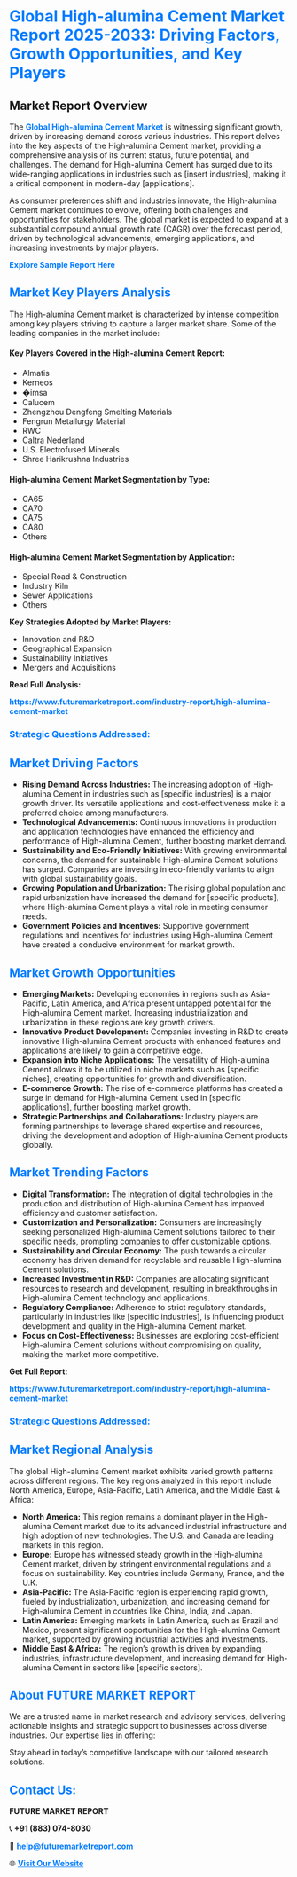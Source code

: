 <h1 style="color: #007BFF;">Global High-alumina Cement Market Report 2025-2033: Driving Factors, Growth Opportunities, and Key Players</h1>

<section id="overview">
<h2>Market Report Overview</h2>
<p>The <a href="https://www.futuremarketreport.com/industry-report/high-alumina-cement-market" style="color: #007BFF; text-decoration: none;"><strong>Global High-alumina Cement Market</strong></a> is witnessing significant growth, driven by increasing demand across various industries. This report delves into the key aspects of the High-alumina Cement market, providing a comprehensive analysis of its current status, future potential, and challenges. The demand for High-alumina Cement has surged due to its wide-ranging applications in industries such as [insert industries], making it a critical component in modern-day [applications].</p>
<p>As consumer preferences shift and industries innovate, the High-alumina Cement market continues to evolve, offering both challenges and opportunities for stakeholders. The global market is expected to expand at a substantial compound annual growth rate (CAGR) over the forecast period, driven by technological advancements, emerging applications, and increasing investments by major players.</p>
</section>

<section id="overview">
<p><a href="https://www.futuremarketreport.com/request-sample/reportId=88348" style="color: #007BFF; text-decoration: none;"><strong>Explore Sample Report Here</strong></a></p>
</section>

<section id="key-players">
<h2 style="color: #007BFF;">Market Key Players Analysis</h2>
<p>The High-alumina Cement market is characterized by intense competition among key players striving to capture a larger market share. Some of the leading companies in the market include:</p>
<h4>Key Players Covered in the High-alumina Cement Report:</h4>
<ul><li>Almatis</li><li>Kerneos</li><li>�imsa</li><li>Calucem</li><li>Zhengzhou Dengfeng Smelting Materials</li><li>Fengrun Metallurgy Material</li><li>RWC</li><li>Caltra Nederland</li><li>U.S. Electrofused Minerals</li><li>Shree Harikrushna Industries</li></ul>
<h4>High-alumina Cement Market Segmentation by Type:</h4>
<ul><li>CA65</li><li>CA70</li><li>CA75</li><li>CA80</li><li>Others</li></ul>

<h4>High-alumina Cement Market Segmentation by Application:</h4>
<ul><li>Special Road &amp; Construction</li><li>Industry Kiln</li><li>Sewer Applications</li><li>Others</li></ul>
<p><strong>Key Strategies Adopted by Market Players:</strong></p>
<ul>
<li>Innovation and R&D</li>
<li>Geographical Expansion</li>
<li>Sustainability Initiatives</li>
<li>Mergers and Acquisitions</li>
</ul>
</section>

<section>
<p><strong>Read Full Analysis: </strong></p><a href="https://www.futuremarketreport.com/industry-report/high-alumina-cement-market" style="color: #007BFF; text-decoration: none;"><strong>https://www.futuremarketreport.com/industry-report/high-alumina-cement-market</strong></a>
<h3 style="color: #007BFF;">Strategic Questions Addressed:</h3>
</section>

<section id="driving-factors">
<h2 style="color: #007BFF;">Market Driving Factors</h2>
<ul>
<li><strong>Rising Demand Across Industries:</strong> The increasing adoption of High-alumina Cement in industries such as [specific industries] is a major growth driver. Its versatile applications and cost-effectiveness make it a preferred choice among manufacturers.</li>
<li><strong>Technological Advancements:</strong> Continuous innovations in production and application technologies have enhanced the efficiency and performance of High-alumina Cement, further boosting market demand.</li>
<li><strong>Sustainability and Eco-Friendly Initiatives:</strong> With growing environmental concerns, the demand for sustainable High-alumina Cement solutions has surged. Companies are investing in eco-friendly variants to align with global sustainability goals.</li>
<li><strong>Growing Population and Urbanization:</strong> The rising global population and rapid urbanization have increased the demand for [specific products], where High-alumina Cement plays a vital role in meeting consumer needs.</li>
<li><strong>Government Policies and Incentives:</strong> Supportive government regulations and incentives for industries using High-alumina Cement have created a conducive environment for market growth.</li>
</ul>
</section>

<section id="growth-opportunities">
<h2 style="color: #007BFF;">Market Growth Opportunities</h2>
<ul>
<li><strong>Emerging Markets:</strong> Developing economies in regions such as Asia-Pacific, Latin America, and Africa present untapped potential for the High-alumina Cement market. Increasing industrialization and urbanization in these regions are key growth drivers.</li>
<li><strong>Innovative Product Development:</strong> Companies investing in R&D to create innovative High-alumina Cement products with enhanced features and applications are likely to gain a competitive edge.</li>
<li><strong>Expansion into Niche Applications:</strong> The versatility of High-alumina Cement allows it to be utilized in niche markets such as [specific niches], creating opportunities for growth and diversification.</li>
<li><strong>E-commerce Growth:</strong> The rise of e-commerce platforms has created a surge in demand for High-alumina Cement used in [specific applications], further boosting market growth.</li>
<li><strong>Strategic Partnerships and Collaborations:</strong> Industry players are forming partnerships to leverage shared expertise and resources, driving the development and adoption of High-alumina Cement products globally.</li>
</ul>
</section>

<section id="trending-factors">
<h2 style="color: #007BFF;">Market Trending Factors</h2>
<ul>
<li><strong>Digital Transformation:</strong> The integration of digital technologies in the production and distribution of High-alumina Cement has improved efficiency and customer satisfaction.</li>
<li><strong>Customization and Personalization:</strong> Consumers are increasingly seeking personalized High-alumina Cement solutions tailored to their specific needs, prompting companies to offer customizable options.</li>
<li><strong>Sustainability and Circular Economy:</strong> The push towards a circular economy has driven demand for recyclable and reusable High-alumina Cement solutions.</li>
<li><strong>Increased Investment in R&D:</strong> Companies are allocating significant resources to research and development, resulting in breakthroughs in High-alumina Cement technology and applications.</li>
<li><strong>Regulatory Compliance:</strong> Adherence to strict regulatory standards, particularly in industries like [specific industries], is influencing product development and quality in the High-alumina Cement market.</li>
<li><strong>Focus on Cost-Effectiveness:</strong> Businesses are exploring cost-efficient High-alumina Cement solutions without compromising on quality, making the market more competitive.</li>
</ul>
</section>

<section>
<p><strong>Get Full Report: </strong></p><a href="https://www.futuremarketreport.com/industry-report/high-alumina-cement-market" style="color: #007BFF; text-decoration: none;"><strong>https://www.futuremarketreport.com/industry-report/high-alumina-cement-market</strong></a>
<h3 style="color: #007BFF;">Strategic Questions Addressed:</h3>
</section>


<section id="regional-analysis">
<h2 style="color: #007BFF;">Market Regional Analysis</h2>
<p>The global High-alumina Cement market exhibits varied growth patterns across different regions. The key regions analyzed in this report include North America, Europe, Asia-Pacific, Latin America, and the Middle East & Africa:</p>
<ul>
<li><strong>North America:</strong> This region remains a dominant player in the High-alumina Cement market due to its advanced industrial infrastructure and high adoption of new technologies. The U.S. and Canada are leading markets in this region.</li>
<li><strong>Europe:</strong> Europe has witnessed steady growth in the High-alumina Cement market, driven by stringent environmental regulations and a focus on sustainability. Key countries include Germany, France, and the U.K.</li>
<li><strong>Asia-Pacific:</strong> The Asia-Pacific region is experiencing rapid growth, fueled by industrialization, urbanization, and increasing demand for High-alumina Cement in countries like China, India, and Japan.</li>
<li><strong>Latin America:</strong> Emerging markets in Latin America, such as Brazil and Mexico, present significant opportunities for the High-alumina Cement market, supported by growing industrial activities and investments.</li>
<li><strong>Middle East & Africa:</strong> The region’s growth is driven by expanding industries, infrastructure development, and increasing demand for High-alumina Cement in sectors like [specific sectors].</li>
</ul>
</section>

<footer>
<h2 style="color: #007BFF;">About FUTURE MARKET REPORT</h2>
<p>We are a trusted name in market research and advisory services, delivering actionable insights and strategic support to businesses across diverse industries. Our expertise lies in offering:</p>

<p>Stay ahead in today’s competitive landscape with our tailored research solutions.</p>

<h2 style="color: #007BFF;">Contact Us:</h2>
<p><strong>FUTURE MARKET REPORT</strong></p>
<p>📞 <strong>+91 (883) 074-8030</strong></p>
<p>📧 <strong><a href="mailto:help@futuremarketreport.com" style="color: #007BFF;">help@futuremarketreport.com</a></strong></p>
<p>🌐 <strong><a href="https://www.futuremarketreport.com/" style="color: #007BFF;">Visit Our Website</a></strong></p>
</footer>
